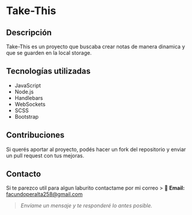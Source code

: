 # Take-This

## Descripción
Take-This es un proyecto que buscaba crear notas de manera dinamica y que se guarden en la local storage.

## Tecnologías utilizadas
- JavaScript
- Node.js
- Handlebars
- WebSockets
- SCSS
- Bootstrap

## Contribuciones
Si querés aportar al proyecto, podés hacer un fork del repositorio y enviar un pull request con tus mejoras.

## Contacto
Si te parezco util para algun laburito contactame por mi correo > 📩 **Email:** [facundoperalta258@gmail.com](mailto:facundoperalta258@gmail.com)  
> *Envíame un mensaje y te responderé lo antes posible.*

